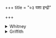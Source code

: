 +++
title = "०३ यशा इन्द्रो"

+++

<details><summary>Whitney</summary>

### Translation
3. Glorious was Indra, glorious was Agni, glorious was Soma born;  
glorious, of all existence am I most glorious.

### Notes
This verse is a repetition of 39. 3 above.
</details>

<details><summary>Griffith</summary>

Indra and Agni were renowned, famous was Soma at his birth; So too am I illustrious, most glorious of all that is.
</details>

